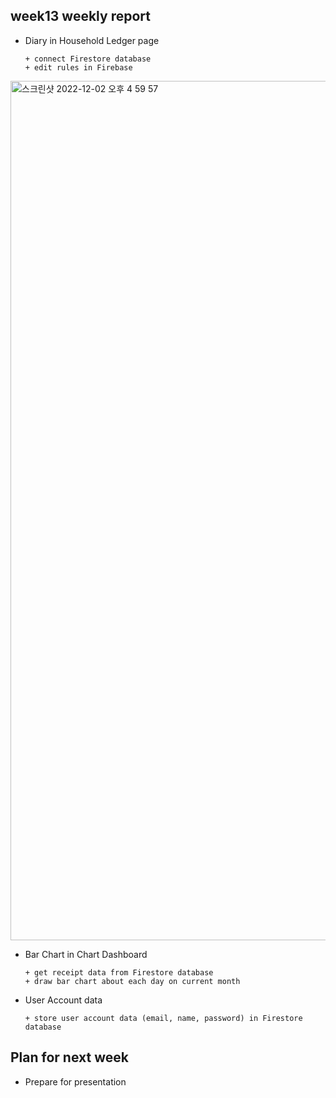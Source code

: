 ## week13 weekly report

+ Diary in Household Ledger page

      + connect Firestore database
      + edit rules in Firebase
<img width="1375" alt="스크린샷 2022-12-02 오후 4 59 57" src="https://user-images.githubusercontent.com/86800087/205245394-3317ea61-641e-4862-ad2d-162deedc67fd.png">

+ Bar Chart in Chart Dashboard
      
      + get receipt data from Firestore database
      + draw bar chart about each day on current month

+ User Account data

      + store user account data (email, name, password) in Firestore database

## Plan for next week
+ Prepare for presentation
